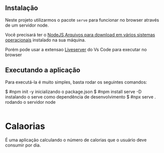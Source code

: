 ## Instalação

Neste projeto utilizarmos o pacote `serve` para funcionar no browser através de um servidor node.

Você precisará ter o [NodeJS](https://nodejs.org),[Arquivos para download em vários sistemas operacionais](https://nodejs.org/en/download/) instalado na sua máquina.

Porém pode usar a extensao [Liveserver](https://marketplace.visualstudio.com/items?itemName=ritwickdey.LiveServer) do Vs Code para executar no browser

## Executando a aplicação

Para executá-la é muito simples, basta rodar os seguintes comandos:

$ #npm init -y inicializando o package.json
$ #npm install serve -D instalando o serve como dependência de desenvolvimento
$ #npx serve . rodando o servidor node

```

```

# Calaorias

É uma aplicação calculando o número de calorias que o usuário deve consumir por dia.
